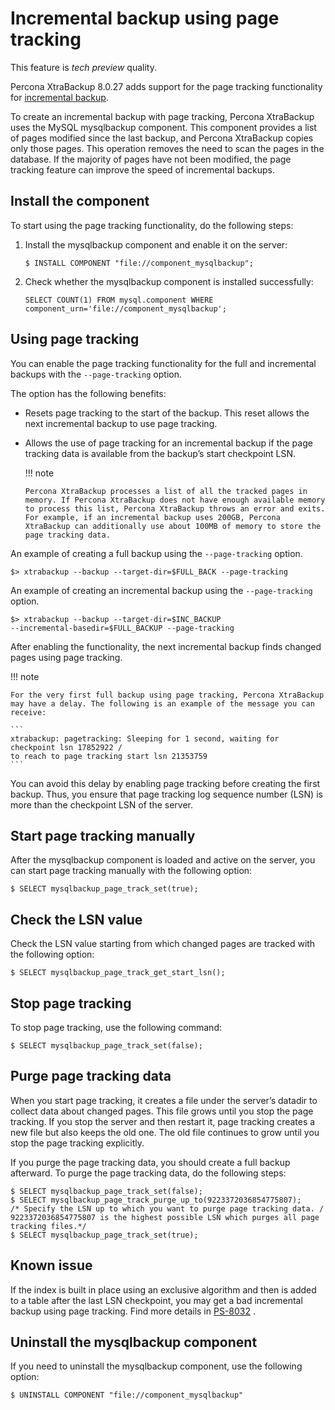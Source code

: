 # Incremental backup using page tracking

This feature is *tech preview* quality.

Percona XtraBackup 8.0.27 adds support for the page tracking functionality
for [incremental backup](https://www.percona.com/doc/percona-xtrabackup/8.0/backup_scenarios/incremental_backup.html).

To create an incremental backup with page tracking, Percona XtraBackup uses
the MySQL mysqlbackup component. This component provides a list of pages
modified since the last backup, and Percona XtraBackup copies only those
pages. This operation removes the need to scan the pages in the
database. If the majority of pages have not been modified, the page
tracking feature can improve the speed of incremental backups.

## Install the component

To start using the page tracking functionality, do the following steps:

1. Install the mysqlbackup component and enable it on the server:

   ```
   $ INSTALL COMPONENT "file://component_mysqlbackup";
   ```

2. Check whether the mysqlbackup component is installed successfully:

   ```
   SELECT COUNT(1) FROM mysql.component WHERE component_urn='file://component_mysqlbackup';
   ```

## Using page tracking

You can enable the page tracking functionality for the full and incremental
backups with the `--page-tracking` option.

The option has the following benefits:

* Resets page tracking to the start of the backup. This reset allows the next incremental backup to use page tracking.

* Allows the use of page tracking for an incremental backup if the page tracking data is available from the backup’s start checkpoint LSN.

  !!! note
   
      Percona XtraBackup processes a list of all the tracked pages in memory. If Percona XtraBackup does not have enough available memory to process this list, Percona XtraBackup throws an error and exits. For example, if an incremental backup uses 200GB, Percona XtraBackup can additionally use about 100MB of memory to store the page tracking data.


An example of creating a full backup using the `--page-tracking` option.

```
$> xtrabackup --backup --target-dir=$FULL_BACK --page-tracking
```

An example of creating an incremental backup using the `--page-tracking`
option.

```
$> xtrabackup --backup --target-dir=$INC_BACKUP  
--incremental-basedir=$FULL_BACKUP --page-tracking
```

After enabling the functionality, the next incremental backup finds changed
pages using page tracking.

!!! note
   
    For the very first full backup using page tracking, Percona XtraBackup may have a delay. The following is an example of the message you can receive:
    
    ```
    xtrabackup: pagetracking: Sleeping for 1 second, waiting for checkpoint lsn 17852922 /
    to reach to page tracking start lsn 21353759
    ```

You can avoid this delay by enabling page tracking before creating the
first backup. Thus, you ensure that page tracking log sequence number (LSN)
is more than the checkpoint LSN of the server.

## Start page tracking manually

After the mysqlbackup component is loaded and active on the server, you can
start page tracking manually with the following option:

```
$ SELECT mysqlbackup_page_track_set(true);
```

## Check the LSN value

Check the LSN value starting from which changed pages are tracked with the
following option:

```
$ SELECT mysqlbackup_page_track_get_start_lsn();
```

## Stop page tracking

To stop page tracking, use the following command:

```
$ SELECT mysqlbackup_page_track_set(false);
```

## Purge page tracking data

When you start page tracking, it creates a file under the server’s datadir
to collect data about changed pages. This file grows until you stop the
page tracking. If you stop the server and then restart it, page tracking
creates a new file but also keeps the old one. The old file continues to
grow until you stop the page tracking explicitly.

If you purge the page tracking data, you should create a full backup
afterward. To purge the page tracking data, do the following steps:

```
$ SELECT mysqlbackup_page_track_set(false);
$ SELECT mysqlbackup_page_track_purge_up_to(9223372036854775807);
/* Specify the LSN up to which you want to purge page tracking data. /
9223372036854775807 is the highest possible LSN which purges all page tracking files.*/
$ SELECT mysqlbackup_page_track_set(true);
```

## Known issue

If the index is built in place using an exclusive algorithm and then is
added to a table after the last LSN checkpoint, you may get a bad
incremental backup using page tracking. Find more details
in [PS-8032](https://jira.percona.com/browse/PS-8032) .

## Uninstall the mysqlbackup component

If you need to uninstall the mysqlbackup component, use the following
option:

```
$ UNINSTALL COMPONENT "file://component_mysqlbackup"
```
